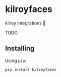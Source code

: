 # kilroyfaces

kilroy integrations 🤝

TODO

## Installing

Using ```pip```:

```sh
pip install kilroyfaces
```


